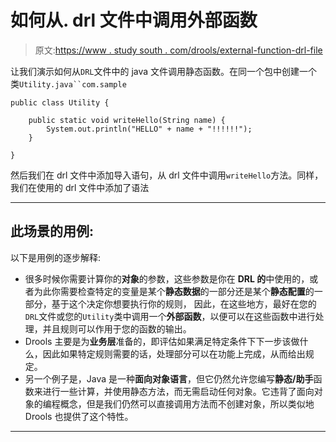 # 如何从. drl 文件中调用外部函数

> 原文:[https://www . study south . com/drools/external-function-drl-file](https://www.studytonight.com/drools/external-function-drl-file)

让我们演示如何从`DRL`文件中的 java 文件调用静态函数。在同一个包中创建一个类`Utility.java``com.sample`

```
public class Utility {

	public static void writeHello(String name) {
		System.out.println("HELLO" + name + "!!!!!!");
	}

}
```

然后我们在 drl 文件中添加导入语句，从 drl 文件中调用`writeHello`方法。同样，我们在使用的 drl 文件中添加了语法

* * *

## 此场景的用例:

以下是用例的逐步解释:

*   很多时候你需要计算你的**对象**的参数，这些参数是你在 **DRL 的**中使用的，或者为此你需要检查特定的变量是某个**静态数据**的一部分还是某个**静态配置**的一部分，基于这个决定你想要执行你的规则， 因此，在这些地方，最好在您的`DRL`文件或您的`Utility`类中调用一个**外部函数**，以便可以在这些函数中进行处理，并且规则可以作用于您的函数的输出。
*   Drools 主要是为**业务层**准备的，即评估如果满足特定条件下下一步该做什么，因此如果特定规则需要的话，处理部分可以在功能上完成，从而给出规定。
*   另一个例子是，Java 是一种**面向对象语言**，但它仍然允许您编写**静态/助手**函数来进行一些计算，并使用静态方法，而无需启动任何对象。它违背了面向对象的编程概念，但是我们仍然可以直接调用方法而不创建对象，所以类似地 Drools 也提供了这个特性。

* * *